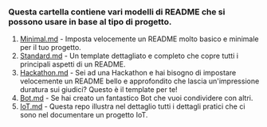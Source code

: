 ### Questa cartella contiene vari modelli di README che si possono usare in base al tipo di progetto.

1. [Minimal.md](/README%20Templates/Minimal.md) - Imposta velocemente un README molto basico e minimale per il tuo progetto.
2. [Standard.md](/README%20Templates/Standard.md) - Un template dettagliato e completo che copre tutti i principali aspetti di un README.
3. [Hackathon.md](/README%20Templates/Hackathon.md) - Sei ad una Hackathon e hai bisogno di impostare velocemente un README bello e approfondito che lascia un'impressione duratura sui giudici? Questo è il template per te!
4. [Bot.md](/README%20Templates/Bot.md) - Se hai creato un fantastico Bot che vuoi condividere con altri.
5. [IoT.md](/README%20Templates/IoT.md) - Questa repo illustra nel dettaglio tutti i dettagli pratici che ci sono nel documentare un progetto IoT.
